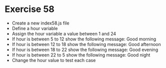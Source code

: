 # Exercise 58

* Create a new index58.js file
* Define a hour variable
* Assign the hour variable a value between 1 and 24
* If hour is between 5 to 12 show the following message:  Good morning
* If hour is between 12 to 18 show the following message: Good afternoon
* If hour is between 18 to 22 show the following message: Good evening
* If hour is between 22 to 5 show the following message:  Good night
* Change the hour value to test each case
